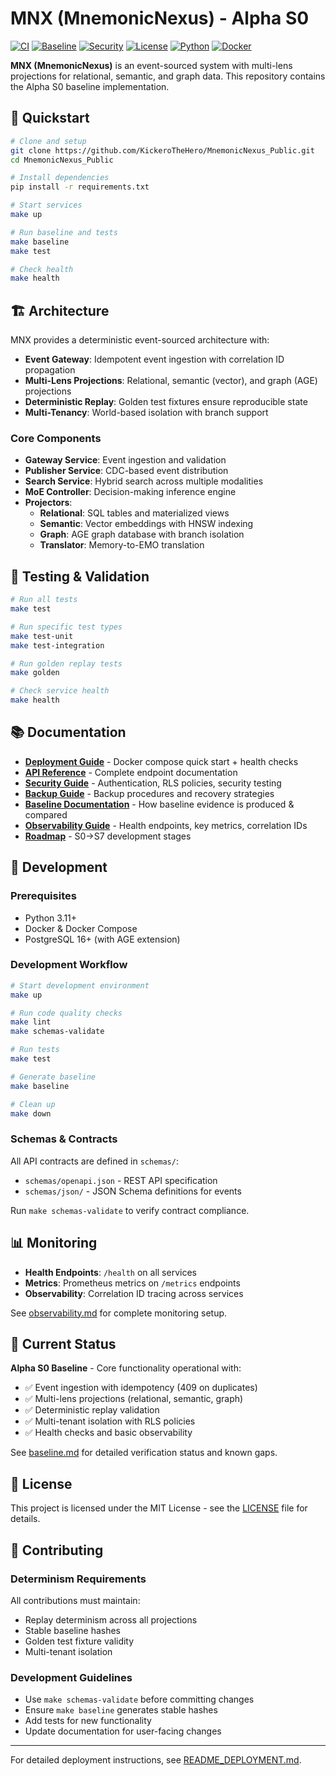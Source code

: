 # MNX (MnemonicNexus) - Alpha S0

[![CI](https://github.com/KickeroTheHero/MnemonicNexus_Public/actions/workflows/ci.yml/badge.svg)](https://github.com/KickeroTheHero/MnemonicNexus_Public/actions/workflows/ci.yml)
[![Baseline](https://github.com/KickeroTheHero/MnemonicNexus_Public/actions/workflows/baseline.yml/badge.svg)](https://github.com/KickeroTheHero/MnemonicNexus_Public/actions/workflows/baseline.yml)
[![Security](https://img.shields.io/badge/security-scanned-green.svg)](docs/SECURITY.md)
[![License](https://img.shields.io/badge/license-MIT-blue.svg)](LICENSE)
[![Python](https://img.shields.io/badge/python-3.11+-blue.svg)](https://www.python.org/downloads/)
[![Docker](https://img.shields.io/badge/docker-ready-blue.svg)](README_DEPLOYMENT.md)

**MNX (MnemonicNexus)** is an event-sourced system with multi-lens projections for relational, semantic, and graph data. This repository contains the Alpha S0 baseline implementation.

## 🚀 Quickstart

```bash
# Clone and setup
git clone https://github.com/KickeroTheHero/MnemonicNexus_Public.git
cd MnemonicNexus_Public

# Install dependencies
pip install -r requirements.txt

# Start services
make up

# Run baseline and tests
make baseline
make test

# Check health
make health
```

## 🏗️ Architecture

MNX provides a deterministic event-sourced architecture with:

- **Event Gateway**: Idempotent event ingestion with correlation ID propagation
- **Multi-Lens Projections**: Relational, semantic (vector), and graph (AGE) projections
- **Deterministic Replay**: Golden test fixtures ensure reproducible state
- **Multi-Tenancy**: World-based isolation with branch support

### Core Components

- **Gateway Service**: Event ingestion and validation
- **Publisher Service**: CDC-based event distribution
- **Search Service**: Hybrid search across multiple modalities
- **MoE Controller**: Decision-making inference engine
- **Projectors**:
  - **Relational**: SQL tables and materialized views
  - **Semantic**: Vector embeddings with HNSW indexing  
  - **Graph**: AGE graph database with branch isolation
  - **Translator**: Memory-to-EMO translation

## 🧪 Testing & Validation

```bash
# Run all tests
make test

# Run specific test types
make test-unit
make test-integration

# Run golden replay tests
make golden

# Check service health
make health
```

## 📚 Documentation

- [**Deployment Guide**](README_DEPLOYMENT.md) - Docker compose quick start + health checks
- [**API Reference**](docs/api.md) - Complete endpoint documentation
- [**Security Guide**](docs/SECURITY.md) - Authentication, RLS policies, security testing
- [**Backup Guide**](docs/BACKUP.md) - Backup procedures and recovery strategies
- [**Baseline Documentation**](docs/baseline.md) - How baseline evidence is produced & compared
- [**Observability Guide**](docs/observability.md) - Health endpoints, key metrics, correlation IDs
- [**Roadmap**](docs/ROADMAP_S.md) - S0→S7 development stages

## 🔧 Development

### Prerequisites

- Python 3.11+
- Docker & Docker Compose
- PostgreSQL 16+ (with AGE extension)

### Development Workflow

```bash
# Start development environment
make up

# Run code quality checks
make lint
make schemas-validate

# Run tests
make test

# Generate baseline
make baseline

# Clean up
make down
```

### Schemas & Contracts

All API contracts are defined in `schemas/`:
- `schemas/openapi.json` - REST API specification
- `schemas/json/` - JSON Schema definitions for events

Run `make schemas-validate` to verify contract compliance.

## 📊 Monitoring

- **Health Endpoints**: `/health` on all services  
- **Metrics**: Prometheus metrics on `/metrics` endpoints
- **Observability**: Correlation ID tracing across services

See [observability.md](docs/observability.md) for complete monitoring setup.

## 🚨 Current Status

**Alpha S0 Baseline** - Core functionality operational with:
- ✅ Event ingestion with idempotency (409 on duplicates)
- ✅ Multi-lens projections (relational, semantic, graph)
- ✅ Deterministic replay validation
- ✅ Multi-tenant isolation with RLS policies
- ✅ Health checks and basic observability

See [baseline.md](docs/baseline.md) for detailed verification status and known gaps.

## 📄 License

This project is licensed under the MIT License - see the [LICENSE](LICENSE) file for details.

## 🤝 Contributing

### Determinism Requirements

All contributions must maintain:
- Replay determinism across all projections
- Stable baseline hashes  
- Golden test fixture validity
- Multi-tenant isolation

### Development Guidelines

- Use `make schemas-validate` before committing changes
- Ensure `make baseline` generates stable hashes
- Add tests for new functionality
- Update documentation for user-facing changes

---

For detailed deployment instructions, see [README_DEPLOYMENT.md](README_DEPLOYMENT.md).